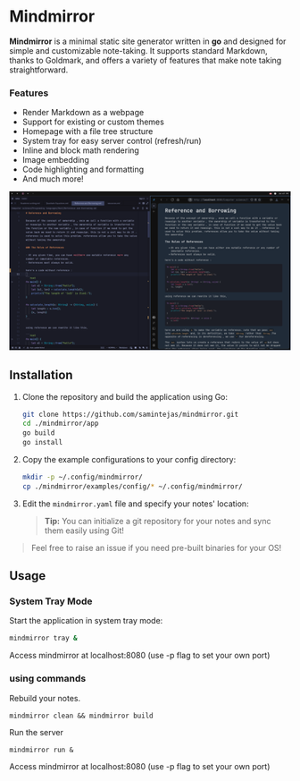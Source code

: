 # Mindmirror

**Mindmirror** is a minimal static site generator written in **go** and designed for simple and customizable note-taking. It supports standard Markdown, thanks to Goldmark, and offers a variety of features that make note taking straightforward.

### Features
- Render Markdown as a webpage
- Support for existing or custom themes
- Homepage with a file tree structure
- System tray for easy server control (refresh/run)
- Inline and block math rendering
- Image embedding
- Code highlighting and formatting
- And much more!

![Example Setup](./images/exsetup.png "screenshot")

## Installation

1. Clone the repository and build the application using Go:
    ```sh
    git clone https://github.com/samintejas/mindmirror.git
    cd ./mindmirror/app
    go build
    go install
    ```

2. Copy the example configurations to your config directory:
    ```sh
    mkdir -p ~/.config/mindmirror/
    cp ./mindmirror/examples/config/* ~/.config/mindmirror/
    ```

3. Edit the `mindmirror.yaml` file and specify your notes' location:
    > **Tip:** You can initialize a git repository for your notes and sync them easily using Git!

> Feel free to raise an issue if you need pre-built binaries for your OS!

## Usage

### System Tray Mode

Start the application in system tray mode:
```sh
mindmirror tray &
```

Access mindmirror at localhost:8080 (use -p flag to set your own port)

### using commands

Rebuild your notes.
```
mindmirror clean && mindmirror build
```
Run the server
```
mindmirror run &
```
Access mindmirror at localhost:8080 (use -p flag to set your own port)
